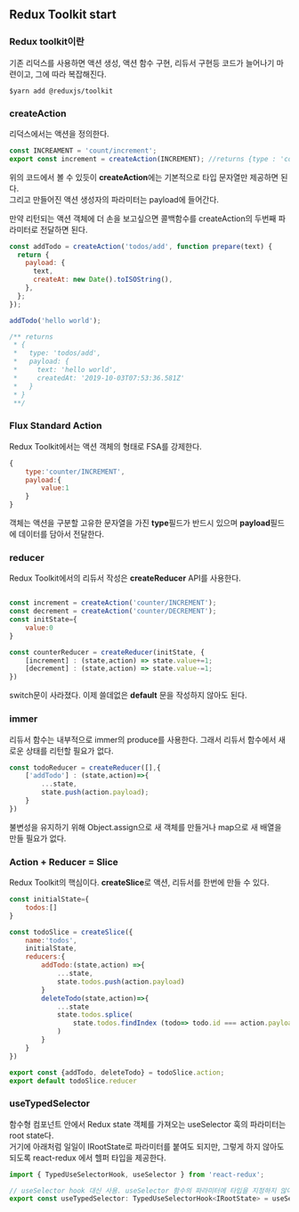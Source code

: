 ## Redux Toolkit start

### Redux toolkit이란

기존 리덕스를 사용하면 액션 생성, 액션 함수 구현, 리듀서 구현등 코드가 늘어나기 마련이고, 그에 따라 복잡해진다.

```
$yarn add @reduxjs/toolkit
```

### createAction

리덕스에서는 액션을 정의한다.

```javascript
const INCREAMENT = 'count/increment';
export const increment = createAction(INCREMENT); //returns {type : 'counter/INCREMENT'}
```

위의 코드에서 볼 수 있듯이 **createAction**에는 기본적으로 타입 문자열만 제공하면 된다.  
그리고 만들어진 액션 생성자의 파라미터는 payload에 들어간다.

만약 리턴되는 액션 객체에 더 손을 보고싶으면 콜백함수를 createAction의 두번째 파라미터로 전달하면 된다.

```javascript
const addTodo = createAction('todos/add', function prepare(text) {
  return {
    payload: {
      text,
      createAt: new Date().toISOString(),
    },
  };
});

addTodo('hello world');

/** returns
 * {
 *   type: 'todos/add',
 *   payload: {
 *     text: 'hello world',
 *     createdAt: '2019-10-03T07:53:36.581Z'
 *   }
 * }
 **/
```

### Flux Standard Action

Redux Toolkit에서는 액션 객체의 형태로 FSA를 강제한다.

```javascript
{
    type:'counter/INCREMENT',
    payload:{
        value:1
    }
}
```

객체는 액션을 구분할 고유한 문자열을 가진 **type**필드가 반드시 있으며 **payload**필드에 데이터를 담아서 전달한다.

### reducer

Redux Toolkit에서의 리듀서 작성은 **createReducer** API를 사용한다.

```javascript

const increment = createAction('counter/INCREMENT');
const decrement = createAction('counter/DECREMENT');
const initState={
    value:0
}

const counterReducer = createReducer(initState, {
    [increment] : (state,action) => state.value+=1;
    [decrement] : (state,action) => state.value-=1;
})

```

switch문이 사라졌다. 이제 쓸데없은 **default** 문을 작성하지 않아도 된다.

### immer

리듀서 함수는 내부적으로 immer의 produce를 사용한다. 그래서 리듀서 함수에서 새로운 상태를 리턴할 필요가 없다.

```javascript
const todoReducer = createReducer([],{
    ['addTodo'] : (state,action)=>{
        ...state,
        state.push(action.payload);
    }
})
```

불변성을 유지하기 위해 Object.assign으로 새 객체를 만들거나 map으로 새 배열을 만들 필요가 없다.

### Action + Reducer = Slice

Redux Toolkit의 핵심이다. **createSlice**로 액션, 리듀서를 한번에 만들 수 있다.

```javascript
const initialState={
    todos:[]
}

const todoSlice = createSlice({
    name:'todos',
    initialState,
    reducers:{
        addTodo:(state,action) =>{
            ...state,
            state.todos.push(action.payload)
        }
        deleteTodo(state,action)=>{
            ...state
            state.todos.splice(
                state.todos.findIndex (todo=> todo.id === action.payload),1
            )
        }
    }
})

export const {addTodo, deleteTodo} = todoSlice.action;
export default todoSlice.reducer
```

### useTypedSelector

함수형 컴포넌트 안에서 Redux state 객체를 가져오는 useSelector 훅의 파라미터는 root state다.  
 거기에 아래처럼 일일이 IRootState로 파라미터를 붙여도 되지만, 그렇게 하지 않아도 되도록 react-redux 에서 헬퍼 타입을 제공한다.

```javascript
import { TypedUseSelectorHook, useSelector } from 'react-redux';

// useSelector hook 대신 사용. useSelector 함수의 파라미터에 타입을 지정하지 않아도 된다.
export const useTypedSelector: TypedUseSelectorHook<IRootState> = useSelector;
```
